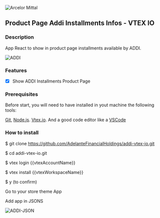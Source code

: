 ![Arcelor Mittal](https://partnernetwork.vtexassets.com/arquivos/ids/155500-800-auto?width=800&height=auto&aspect=true)

## Product Page Addi Installments Infos - VTEX IO

### Description

App React to show in product page installments available by ADDI.

![ADDI](https://img.shields.io/static/v1?label=VTEX-IO&message=React&color=blue&style=plastic)

### Features

- [x] Show ADDI Installments Product Page

### Prerequisites

Before start, you will need to have installed in yout machine the following tools:

[Git](https://git-scm.com), [Node.js](https://nodejs.org/en/). [Vtex.io](https://github.com/vtex/toolbelt).
And a good code editor like a [VSCode](https://code.visualstudio.com/)

### How to install

$ git clone <https://github.com/AdelanteFinancialHoldings/addi-vtex-io.git>

$ cd addi-vtex-io.git

$ vtex login {{vtexAccountName}}

$ vtex install {{vtexWorkspaceName}}

$ y (to confirm)

Go to your store theme App

Add app in JSONS

![ADDI-JSON](https://i.imgur.com/6P4mc59.png)
